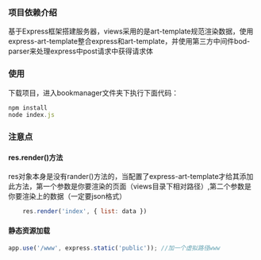 ###  项目依赖介绍
基于Express框架搭建服务器，views采用的是art-template规范渲染数据，使用express-art-template整合express和art-template，并使用第三方中间件bod-parser来处理express中post请求中获得请求体

### 使用
下载项目，进入bookmanager文件夹下执行下面代码：
```js
npm install 
node index.js
```

### 注意点
#### res.render()方法
res对象本身是没有rander()方法的，当配置了express-art-template才给其添加此方法，第一个参数是你要渲染的页面（views目录下相对路径）,第二个参数是你要渲染上的数据（一定要json格式）
```js
    res.render('index', { list: data })
```
#### 静态资源加载
```js
app.use('/www', express.static('public')); //加一个虚拟路径www
```